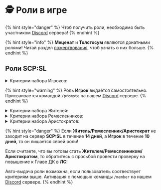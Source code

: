 # 🕵 Роли в игре

{% hint style="danger" %}
Чтоб получить роли, необходимо быть участником [Discord](https://discord.com/invite/376sEKP2tX) сервера!
{% endhint %}

{% hint style="info" %}
**Меценат** и **Толстосум** являются донатными ролями! Читай раздел [пожертвования](donate.md), чтоб узнать о них больше.
{% endhint %}

## Роли SCP:SL

<details>

<summary>Критерии набора Игроков:</summary>

* [Уровень](../scpsl-features/server-systems/level-system.md) не ниже **7-го** на сервере;
* [Карма](../scpsl-features/server-systems/karma-system.md) не ниже **0**.

</details>

{% hint style="warning" %}
Роль **Игрок** выдаётся самостоятельно. Присваивается командой `/promote` на нашем [Discord](https://discord.com/invite/376sEKP2tX) сервере.
{% endhint %}

<details>

<summary>Критерии набора Жителей:</summary>

* Минимальный возраст **14 лет** (Возможны исключения);
* Адекватность;
* [Уровень](../scpsl-features/server-systems/level-system.md) не ниже **20-го** на сервере;
* [Карма](../scpsl-features/server-systems/karma-system.md) не ниже **0.5**.

</details>

<details>

<summary>Критерии набора Ремесленников:</summary>

* Как минимум быть **Жителем** проекта;
* [Уровень](../scpsl-features/server-systems/level-system.md) не ниже **32-го** на сервере;
* [Карма](../scpsl-features/server-systems/karma-system.md) не ниже **1.5**.

</details>

<details>

<summary>Критерии набора Аристократов:</summary>

* Как минимум быть **Ремесленником** проекта;
* [Уровень](../scpsl-features/server-systems/level-system.md) не ниже **45-го** на сервере;
* [Карма](../scpsl-features/server-systems/karma-system.md) не ниже **2**.

</details>

{% hint style="danger" %}
Если **Житель/Ремесленник/Аристократ** не заходит на сервер **SCP:SL** в течение **14 дней**, а **Игрок** в течение **10 дней**, то он лишается своей роли!

Если считаете, что вы готовы стать **Жителем/Ремесленником/Аристократом**, то обратитесь с просьбой провести проверку на повышение к Главе ДК в **ЛС**!

Авто-выдача роли возможна, если пользователь соотвествует критериям выше. Активация с помощью команды `/member` на нашем [Discord](https://discord.com/invite/376sEKP2tX) сервере.
{% endhint %}
